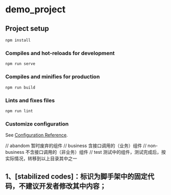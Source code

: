 # demo_project

## Project setup
```
npm install
```

### Compiles and hot-reloads for development
```
npm run serve
```

### Compiles and minifies for production
```
npm run build
```

### Lints and fixes files
```
npm run lint
```

### Customize configuration
See [Configuration Reference](https://cli.vuejs.org/config/).


// abandom 暂时废弃的组件
// business 含接口调用的（业务）组件
// non-business 不含接口调用的（非业务）组件
// test 测试中的组件，测试完成后，按实际情况，转移到以上目录其中之一

## 1、[stabilized codes]：标识为脚手架中的固定代码，不建议开发者修改其中内容；
